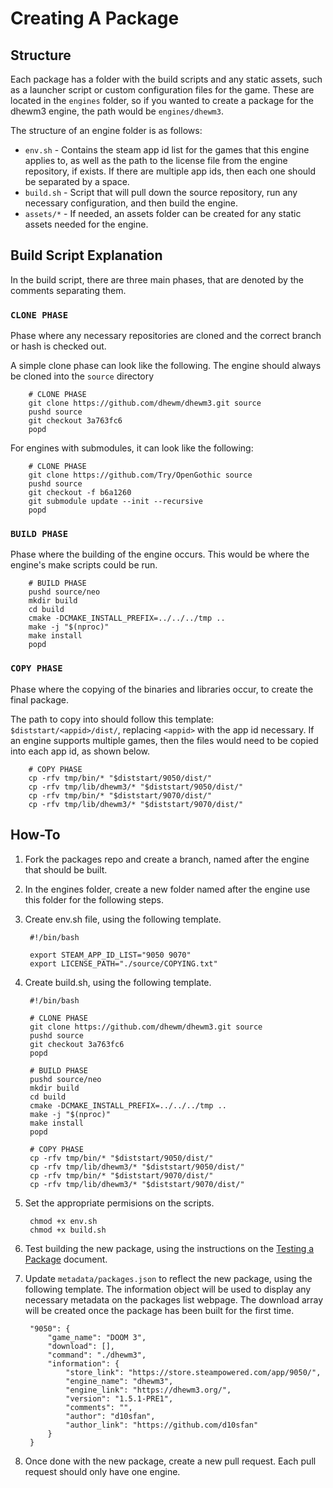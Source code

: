 # Creating A Package

## Structure

Each package has a folder with the build scripts and any static assets, such as a launcher script or custom configuration files for the game. These are located in the `engines` folder, so if you wanted to create a package for the dhewm3 engine, the path would be `engines/dhewm3`.

The structure of an engine folder is as follows:

* `env.sh` - Contains the steam app id list for the games that this engine applies to, as well as the path to the license file from the engine repository, if exists. If there are multiple app ids, then each one should be separated by a space.
* `build.sh` - Script that will pull down the source repository, run any necessary configuration, and then build the engine.
* `assets/*` - If needed, an assets folder can be created for any static assets needed for the engine. 

## Build Script Explanation

In the build script, there are three main phases, that are denoted by the comments separating them.

### `CLONE PHASE`
Phase where any necessary repositories are cloned and the correct branch or hash is checked out.

A simple clone phase can look like the following. The engine should always be cloned into the `source` directory

        # CLONE PHASE
        git clone https://github.com/dhewm/dhewm3.git source
        pushd source
        git checkout 3a763fc6
        popd
        
For engines with submodules, it can look like the following:

        # CLONE PHASE
        git clone https://github.com/Try/OpenGothic source
        pushd source
        git checkout -f b6a1260
        git submodule update --init --recursive
        popd
        
### `BUILD PHASE`
Phase where the building of the engine occurs. This would be where the engine's make scripts could be run.

        # BUILD PHASE
        pushd source/neo
        mkdir build
        cd build
        cmake -DCMAKE_INSTALL_PREFIX=../../../tmp ..
        make -j "$(nproc)"
        make install
        popd

### `COPY PHASE`
Phase where the copying of the binaries and libraries occur, to create the final package. 

The path to copy into should follow this template: `$diststart/<appid>/dist/`, replacing `<appid>` with the app id necessary. If an engine supports multiple games, then the files would need to be copied into each app id, as shown below.

        # COPY PHASE
        cp -rfv tmp/bin/* "$diststart/9050/dist/"
        cp -rfv tmp/lib/dhewm3/* "$diststart/9050/dist/"
        cp -rfv tmp/bin/* "$diststart/9070/dist/"
        cp -rfv tmp/lib/dhewm3/* "$diststart/9070/dist/"

## How-To

1. Fork the packages repo and create a branch, named after the engine that should be built.

2. In the engines folder, create a new folder named after the engine use this folder for the following steps.

3. Create env.sh file, using the following template.

        #!/bin/bash

        export STEAM_APP_ID_LIST="9050 9070"
        export LICENSE_PATH="./source/COPYING.txt"
        
4. Create build.sh, using the following template. 

        #!/bin/bash

        # CLONE PHASE
        git clone https://github.com/dhewm/dhewm3.git source
        pushd source
        git checkout 3a763fc6
        popd

        # BUILD PHASE
        pushd source/neo
        mkdir build
        cd build
        cmake -DCMAKE_INSTALL_PREFIX=../../../tmp ..
        make -j "$(nproc)"
        make install
        popd

        # COPY PHASE
        cp -rfv tmp/bin/* "$diststart/9050/dist/"
        cp -rfv tmp/lib/dhewm3/* "$diststart/9050/dist/"
        cp -rfv tmp/bin/* "$diststart/9070/dist/"
        cp -rfv tmp/lib/dhewm3/* "$diststart/9070/dist/"


5. Set the appropriate permisions on the scripts.

        chmod +x env.sh
        chmod +x build.sh
        
6. Test building the new package, using the instructions on the [Testing a Package](Testing.md) document.

7. Update `metadata/packages.json` to reflect the new package, using the following template. The information object will be used to display any necessary metadata on the packages list webpage. The download array will be created once the package has been built for the first time.

        "9050": {
            "game_name": "DOOM 3",
            "download": [],
            "command": "./dhewm3",
            "information": {
                "store_link": "https://store.steampowered.com/app/9050/",
                "engine_name": "dhewm3",
                "engine_link": "https://dhewm3.org/",
                "version": "1.5.1-PRE1",
                "comments": "",
                "author": "d10sfan",
                "author_link": "https://github.com/d10sfan"
            }
        }
        
8. Once done with the new package, create a new pull request. Each pull request should only have one engine.
